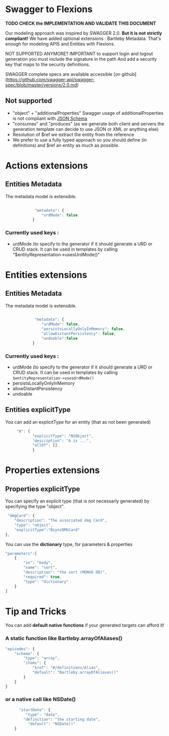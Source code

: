 # Swagger to Flexions 
 
**TODO CHECK the IMPLEMENTATION AND VALIDATE THIS DOCUMENT**
 
Our modeling approach was inspired by SWAGGER 2.0. **But it is not strictly compliant!**
We have added optional extensions : Bartleby Metadata. 
That's enough for modeling APIS and Entities with Flexions.


NOT SUPPORTED ANYMORE? 
IMPORTANT to support login and logout generation you must include the signature in the path
And add a security key that maps to the security definitions.

SWAGGER complete specs are available accessible [on github] (https://github.com/swagger-api/swagger-spec/blob/master/versions/2.0.md)

## Not supported ##

- "object" + "additionalProperties" Swagger usage of additionalProperties is not compliant with [JSON Schema](http://json-schema.org/example2.html)
- "consumes" and "produces" (as we generate both client and servers the generation template can decide to use JSON or XML or anything else)
- Resolution of $ref we extract the entity from the reference
- We prefer to use a fully typed approach so you should define (in definitions) and $ref an entity as much as possible.

# Actions extensions

## Entities Metadata 

The metadata model is extensible.

```Javascript
     		
			 "metadata": {
                "urdMode": false
            }
```
### Currently used keys :

+ urdMode (to specify to the generator if it should generate  a URD or CRUD stack. It can be used in templates by calling "$entityRepresentation->usesUrdMode()"

# Entities extensions


## Entities Metadata 

The metadata model is extensible.

```Javascript
     		
			 "metadata": {
                "urdMode": false,
                "persistsLocallyOnlyInMemory": false,
                "allowDistantPersistency": false,
                "undoable":false
            }
```
            

### Currently used keys :

+ urdMode (to specify to the generator if it should generate  a URD or CRUD stack. It can be used in templates by calling ```$entityRepresentation->usesUrdMode()```
+ persistsLocallyOnlyInMemory
+ allowDistantPersistency
+ undoable 


## Entities explicitType 

You can add an explicitType for an entity (that as not been generated)

```javascript
     "A": {
            "explicitType": "NSObject",
            "description": "A is ...",
            "allOf": []
            }
```



# Properties extensions

## Properties explicitType 

You can specify an explicit type (that is not necessarly generated) by specifying the type "object".

```javascript
 "dmgCard": {
	"description": "The associated dmg Card",
    "type": "object",
    "explicitType":"BsyncDMGCard"
},
```

You can use the **dictionary** type, for parameters & properties

```javascript
"parameters":[
	{
		"in": "body",
		"name": "sort",
		"description": "the sort (MONGO DB)",
		"required": true,
		"type": "dictionary"
	}
]
```


# Tip and Tricks 

You can add **default native functions** if your generated targets can afford it!


### A static function like Bartleby.arrayOfAliases()

```javascript
"episodes": {
	"schema": {	
		"type": "array",
 		"items": {
 			"$ref": "#/definitions/Alias",
  			"default": "Bartleby.arrayOfAliases()"
		}
	}
}
```

### or a native call like NSDate()

```javascript
      "startDate": {
         "type": "date",
       	"definition": "the starting date",
          "default": "NSDate()"
	}             
```